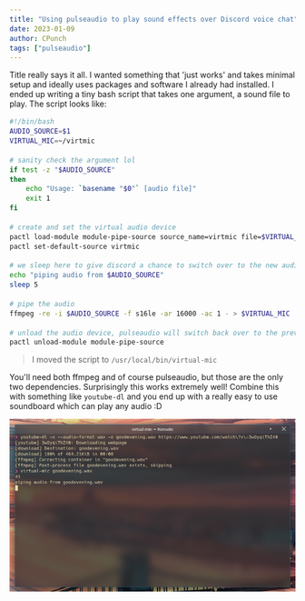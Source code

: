 ```yaml
---
title: "Using pulseaudio to play sound effects over Discord voice chat"
date: 2023-01-09
author: CPunch
tags: ["pulseaudio"]
---
```


Title really says it all. I wanted something that 'just works' and takes minimal setup and ideally uses packages and software I already had installed. I ended up writing a tiny bash script that takes one argument, a sound file to play. The script looks like:

```sh
#!/bin/bash
AUDIO_SOURCE=$1
VIRTUAL_MIC=~/virtmic

# sanity check the argument lol
if test -z "$AUDIO_SOURCE"
then
    echo "Usage: `basename "$0"` [audio file]"
    exit 1
fi

# create and set the virtual audio device
pactl load-module module-pipe-source source_name=virtmic file=$VIRTUAL_MIC format=s16le rate=16000 channels=1
pactl set-default-source virtmic

# we sleep here to give discord a chance to switch over to the new audio device (this should be done automatically)
echo "piping audio from $AUDIO_SOURCE"
sleep 5

# pipe the audio
ffmpeg -re -i $AUDIO_SOURCE -f s16le -ar 16000 -ac 1 - > $VIRTUAL_MIC

# unload the audio device, pulseaudio will switch back over to the previous audio device (your mic :D)
pactl unload-module module-pipe-source
```
> I moved the script to `/usr/local/bin/virtual-mic`

You'll need both ffmpeg and of course pulseaudio, but those are the only two dependencies. Surprisingly this works extremely well! Combine this with something like `youtube-dl` and you end up with a really easy to use soundboard which can play any audio :D

![](workflow.png)